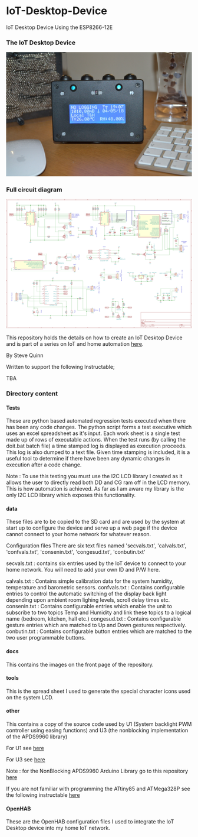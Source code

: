 # IoT-Desktop-Device

IoT Desktop Device Using the ESP8266-12E

### The IoT Desktop Device

![iot-desktop-image](./docs/MainImage.jpg)

### Full circuit diagram

![iot-circuit-image](./docs/CircuitDiagram.png)

This repository holds the details on how to create an IoT Desktop Device and is part of a series on IoT and home automation [here](https://www.instructables.com/id/Home-Automation-12/).

By Steve Quinn

Written to support the following Instructable;

TBA


### Directory content

#### Tests

These are python based automated regression tests executed when there has been any code changes. The python script forms a test executive which uses an excel spreadsheet as it's input. Each work sheet is a single test made up of rows of executable actions.
When the test runs (by calling the doit.bat batch file) a time stamped log is displayed as execution proceeds. This log is also dumped to a text file.
Given time stamping is included, it is a useful tool to determine if there have been any dynamic changes in execution after a code change.

Note : To use this testing you must use the I2C LCD library I created as it allows the user to directly read both DD and CG ram off in the LCD memory. This is how automation is achieved. As far as I am aware my library is the only I2C LCD library which exposes this functionality.

#### data

These files are to be copied to the SD card and are used by the system at start up to configure the device and serve up a web page if the device cannot connect to your home network for whatever reason. 

Configuration files
There are six text files named 'secvals.txt', 'calvals.txt', 'confvals.txt', 'consenin.txt', 'congesud.txt', 'conbutin.txt' 

secvals.txt : contains six entries used by the IoT device to connect to your home network. You will need to add your own ID and P/W here.

calvals.txt : Contains simple calibration data for the system humidity, temperature and barometric sensors.
confvals.txt : Contains configurable entries to control the automatic switching of the display back light depending upon ambient room lighing levels, scroll delay times etc.
consenin.txt : Contains configurable entries which enable the unit to subscribe to two topics Temp and Humidity and link these topics to a logical name (bedroom, kitchen, hall etc.)
congesud.txt : Contains configurable gesture entries which are matched to Up and Down gestures respectively. 
conbutin.txt : Contains configurable button entries which are matched to the two user programmable buttons. 


#### docs

This contains the images on the front page of the repository.

#### tools

This is the spread sheet I used to generate the special character icons used on the system LCD.

#### other

This contains a copy of the source code used by U1 (System backlight PWM controller using easing functions) and U3 (the nonblocking implementation of the APDS9960 library)

For U1 see [here](https://www.instructables.com/id/Smooth-PWM-LED-Fading-With-the-ATTiny85/)

For U3 see [here](https://www.instructables.com/id/NonBlocking-APDS9960-Gesture-Sensor-Implementation/)

Note : for the NonBlocking APDS9960 Arduino Library go to this repository [here](https://github.com/SteveQuinn1/APDS9960_NonBlocking)

If you are not familiar with programming the ATtiny85 and ATMega328P see the following instructable [here](https://www.instructables.com/id/Programming-the-ATTiny85-ATTiny84-and-ATMega328P-A/)

#### OpenHAB

These are the OpenHAB configuration files I used to integrate the IoT Desktop device into my home IoT network.